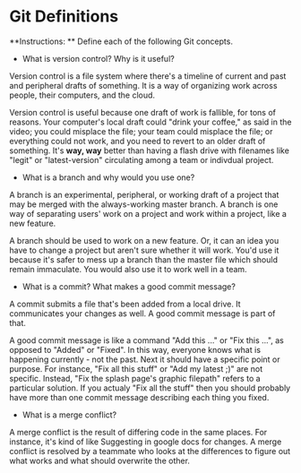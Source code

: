 # Git Definitions

**Instructions: ** Define each of the following Git concepts.

* What is version control?  Why is it useful?

Version control is a file system where there's a timeline of current and past and peripheral drafts of something. It is a way of organizing work across people, their computers, and the cloud. 

Version control is useful because one draft of work is fallible, for tons of reasons. Your computer's local draft could "drink your coffee," as said in the video; you could misplace the file; your team could misplace the file; or everything could not work, and you need to revert to an older draft of something. It's **way, way** better than having a flash drive with filenames like "legit" or "latest-version" circulating among a team or indivdual project. 

* What is a branch and why would you use one?

A branch is an experimental, peripheral, or working draft of a project that may be merged with the always-working master branch. A branch is one way of separating users' work on a project and work within a project, like a new feature. 

A branch should be used to work on a new feature. Or, it can an idea you have to change a project but aren't sure whether it will work. You'd use it because it's safer to mess up a branch than the master file which should remain immaculate. You would also use it to work well in a team. 

* What is a commit? What makes a good commit message?

A commit submits a file that's been added from a local drive. It communicates your changes as well. A good commit message is part of that. 

A good commit message is like a command "Add this ..." or "Fix this ...", as opposed to "Added" or "Fixed". In this way, everyone knows what is happening currently - not the past. Next it should have a specific point or purpose. For instance, "Fix all this stuff" or "Add my latest ;)" are not specific. Instead, "Fix the splash page's graphic filepath" refers to a particular solution. If you actualy "Fix all the stuff" then you should probably have more than one commit message describing each thing you fixed. 

* What is a merge conflict?

A merge conflict is the result of differing code in the same places. For instance, it's kind of like Suggesting in google docs for changes. A merge conflict is resolved by a teammate who looks at the differences to figure out what works and what should overwrite the other. 
